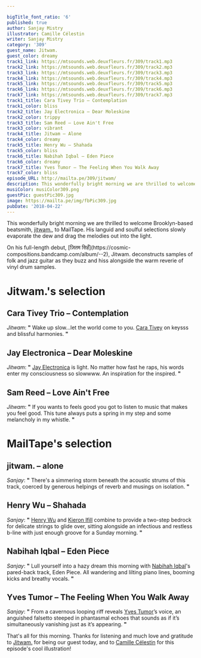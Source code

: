 ```yaml
---

bigTitle_font_ratio: '6'
published: true
author: Sanjay Mistry
illustrator: Camille Célestin
writer: Sanjay Mistry
category: '309'
guest_name: Jitwam.
guest_color: dreamy
track1_link: https://mtsounds.web.deuxfleurs.fr/309/track1.mp3
track2_link: https://mtsounds.web.deuxfleurs.fr/309/track2.mp3
track3_link: https://mtsounds.web.deuxfleurs.fr/309/track3.mp3
track4_link: https://mtsounds.web.deuxfleurs.fr/309/track4.mp3
track5_link: https://mtsounds.web.deuxfleurs.fr/309/track5.mp3
track6_link: https://mtsounds.web.deuxfleurs.fr/309/track6.mp3
track7_link: https://mtsounds.web.deuxfleurs.fr/309/track7.mp3
track1_title: Cara Tivey Trio – Contemplation
track1_color: bliss
track2_title: Jay Electronica – Dear Moleskine
track2_color: trippy
track3_title: Sam Reed – Love Ain't Free
track3_color: vibrant
track4_title: Jitwam – Alone
track4_color: dreamy
track5_title: Henry Wu – Shahada
track5_color: bliss
track6_title: Nabihah Iqbal – Eden Piece
track6_color: dreamy
track7_title: Yves Tumor – The Feeling When You Walk Away
track7_color: bliss
episode_URL: http://mailta.pe/309/jitwam/
description: This wonderfully bright morning we are thrilled to welcome Brooklyn-based beatsmith, jitwam., to MailTape. His languid and soulful selections slowly evaporate the dew and drag the melodies out into the light.
musiColor: musiColor309.png
guestPic: guestPic309.jpg
image: https://mailta.pe/img/fbPic309.jpg
pubDate: '2018-04-22'
---
```

This wonderfully bright morning we are thrilled to welcome Brooklyn-based beatsmith, [jitwam.](https://www.facebook.com/jitwam/), to MailTape. His languid and soulful selections slowly evaporate the dew and drag the melodies out into the light.
<p>On his full-length debut, [ज़ितम सिहँ](https://cosmic-compositions.bandcamp.com/album/--2), Jitwam. deconstructs samples of folk and jazz guitar as they buzz and hiss alongside the warm reverie of vinyl drum samples.


# Jitwam.'s selection


## Cara Tivey Trio – Contemplation
_Jitwam_: **"** Wake up slow...let the world come to you. [Cara Tivey](https://soundcloud.com/cara-t) on keysss and blissful harmonies. **"** 

## Jay Electronica – Dear Moleskine
_Jitwam_: **"** [Jay Electronica](https://soundcloud.com/jayelectronica) is light. No matter how fast he raps, his words enter my consciousness so slowwww. An inspiration for the inspired. **"** 

## Sam Reed – Love Ain't Free
_Jitwam_: **"** If you wants to feels good you got to listen to music that makes you feel good. This tune always puts a spring in my step and some melancholy in my whistle. **"** 


# MailTape's selection

## jitwam. – alone
_Sanjay_: **"** There's a simmering storm beneath the acoustic strums of this track, coerced by generous helpings of reverb and musings on isolation. **"** 

## Henry Wu – Shahada
_Sanjay_: **"** [Henry Wu](http://www.smarturl.it/kw-thereturn) and [Kieron Ifill](http://blog.nutriot.com/tag/kieron-ifill) combine to provide a two-step bedrock for delicate strings to glide over, sitting alongside an infectious and restless b-line with just enough groove for a Sunday morning. **"** 

## Nabihah Iqbal – Eden Piece
_Sanjay_: **"** Lull yourself into a hazy dream this morning with [Nabihah Iqbal](https://nabihahiqbal.bandcamp.com/)'s pared-back track, Eden Piece. All wandering and lilting piano lines, booming kicks and breathy vocals. **"** 

## Yves Tumor – The Feeling When You Walk Away
_Sanjay_: **"** From a cavernous looping riff reveals [Yves Tumor](https://soundcloud.com/yvestumor/)’s voice, an anguished falsetto steeped in phantasmal echoes that sounds as if it’s simultaneously vanishing just as it’s appearing. **"** 

That's all for this morning. Thanks for listening and much love and gratitude to [Jitwam.](https://www.facebook.com/jitwam/) for being our guest today, and to [Camille Célestin](http://bravocamo.studio/) for this episode's cool illustration!
